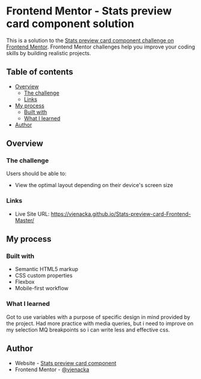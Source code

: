 # Frontend Mentor - Stats preview card component solution

This is a solution to the [Stats preview card component challenge on Frontend Mentor](https://www.frontendmentor.io/challenges/stats-preview-card-component-8JqbgoU62). Frontend Mentor challenges help you improve your coding skills by building realistic projects.

## Table of contents

- [Overview](#overview)
  - [The challenge](#the-challenge)
  - [Links](#links)
- [My process](#my-process)
  - [Built with](#built-with)
  - [What I learned](#what-i-learned)
- [Author](#author)

## Overview

### The challenge

Users should be able to:

- View the optimal layout depending on their device's screen size

### Links

- Live Site URL: https://vjenacka.github.io/Stats-preview-card-Frontend-Master/

## My process

### Built with

- Semantic HTML5 markup
- CSS custom properties
- Flexbox
- Mobile-first workflow

### What I learned

Got to use variables with a purpose of specific design in mind provided by the project. Had more practice with media queries, but i need to improve on my selection MQ breakpoints so i can write less and effective css.

## Author

- Website - [Stats preview card component](https://vjenacka.github.io/Stats-preview-card-Frontend-Master/)
- Frontend Mentor - [@vjenacka](https://www.frontendmentor.io/profile/vjenacka)
